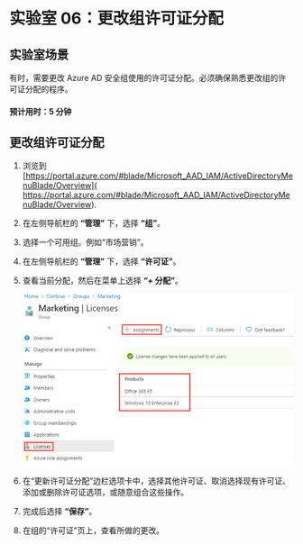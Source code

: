 ﻿---
lab:
    title: '06 - 更改组许可证分配'
    learning path: '01'
    module: '模块 02 - 创建、配置和管理标识'
---

# 实验室 06：更改组许可证分配

## 实验室场景

有时，需要更改 Azure AD 安全组使用的许可证分配。必须确保熟悉更改组的许可证分配的程序。

#### 预计用时：5 分钟

## 更改组许可证分配

1. 浏览到 [https://portal.azure.com/#blade/Microsoft_AAD_IAM/ActiveDirectoryMenuBlade/Overview]( https://portal.azure.com/#blade/Microsoft_AAD_IAM/ActiveDirectoryMenuBlade/Overview).

1. 在左侧导航栏的 **“管理”** 下，选择 **“组”**。

1. 选择一个可用组。例如“市场营销”。

1. 在左侧导航栏的 **“管理”** 下，选择 **“许可证”**。

1. 查看当前分配，然后在菜单上选择 **“+ 分配”**。

    ![显示组许可证选项处于选中状态的屏幕图像，其中突出显示当前许可证和“分配”菜单选项](./media/lp1-mod2-change-group-license.png)

1. 在“更新许可证分配”边栏选项卡中，选择其他许可证、取消选择现有许可证、添加或删除许可证选项，或随意组合这些操作。

1. 完成后选择 **“保存”**。

1. 在组的“许可证”页上，查看所做的更改。
